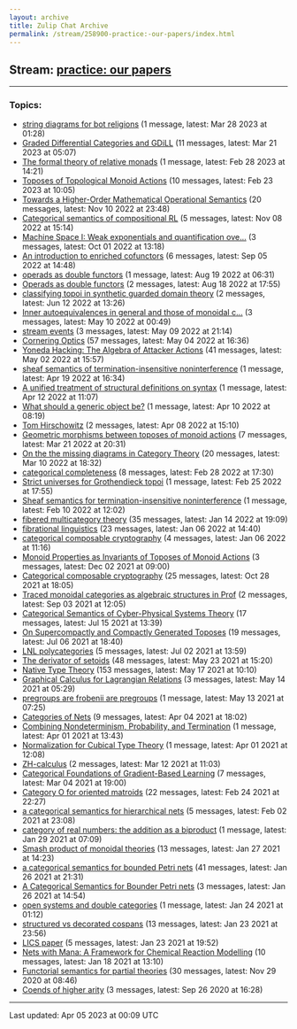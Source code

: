 ```yaml
---
layout: archive
title: Zulip Chat Archive
permalink: /stream/258900-practice:-our-papers/index.html
---
```


## Stream: [practice: our papers](https://mattecapu.github.io/ct-zulip-archive/stream/258900-practice:-our-papers/index.html)
---

### Topics:

* [string diagrams for bot religions](topic/topic_string.20diagrams.20for.20bot.20religions.html) (1 message, latest: Mar 28 2023 at 01:28)
* [Graded Differential Categories and GDiLL](topic/topic_Graded.20Differential.20Categories.20and.20GDiLL.html) (11 messages, latest: Mar 21 2023 at 05:07)
* [The formal theory of relative monads](topic/topic_The.20formal.20theory.20of.20relative.20monads.html) (1 message, latest: Feb 28 2023 at 14:21)
* [Toposes of Topological Monoid Actions](topic/topic_Toposes.20of.20Topological.20Monoid.20Actions.html) (10 messages, latest: Feb 23 2023 at 10:05)
* [Towards a Higher-Order Mathematical Operational Semantics](topic/topic_Towards.20a.20Higher-Order.20Mathematical.20Operational.20Semantics.html) (20 messages, latest: Nov 10 2022 at 23:48)
* [Categorical semantics of compositional RL](topic/topic_Categorical.20semantics.20of.20compositional.20RL.html) (5 messages, latest: Nov 08 2022 at 15:14)
* [Machine Space I: Weak exponentials and quantification ove...](topic/topic_Machine.20Space.20I.3A.20Weak.20exponentials.20and.20quantification.20ove.2E.2E.2E.html) (3 messages, latest: Oct 01 2022 at 13:18)
* [An introduction to enriched cofunctors](topic/topic_An.20introduction.20to.20enriched.20cofunctors.html) (6 messages, latest: Sep 05 2022 at 14:48)
* [operads as double functors](topic/topic_operads.20as.20double.20functors.html) (1 message, latest: Aug 19 2022 at 06:31)
* [Operads as double functors](topic/topic_Operads.20as.20double.20functors.html) (2 messages, latest: Aug 18 2022 at 17:55)
* [classifying topoi in synthetic guarded domain theory](topic/topic_classifying.20topoi.20in.20synthetic.20guarded.20domain.20theory.html) (2 messages, latest: Jun 12 2022 at 13:26)
* [Inner autoequivalences in general and those of monoidal c...](topic/topic_Inner.20autoequivalences.20in.20general.20and.20those.20of.20monoidal.20c.2E.2E.2E.html) (3 messages, latest: May 10 2022 at 00:49)
* [stream events](topic/topic_stream.20events.html) (3 messages, latest: May 09 2022 at 21:14)
* [Cornering Optics](topic/topic_Cornering.20Optics.html) (57 messages, latest: May 04 2022 at 16:36)
* [Yoneda Hacking: The Algebra of Attacker Actions](topic/topic_Yoneda.20Hacking.3A.20The.20Algebra.20of.20Attacker.20Actions.html) (41 messages, latest: May 02 2022 at 15:57)
* [sheaf semantics of termination-insensitive noninterference](topic/topic_sheaf.20semantics.20of.20termination-insensitive.20noninterference.html) (1 message, latest: Apr 19 2022 at 16:34)
* [A unified treatment of structural definitions on syntax](topic/topic_A.20unified.20treatment.20of.20structural.20definitions.20on.20syntax.html) (1 message, latest: Apr 12 2022 at 11:07)
* [What should a generic object be?](topic/topic_What.20should.20a.20generic.20object.20be.3F.html) (1 message, latest: Apr 10 2022 at 08:19)
* [Tom Hirschowitz](topic/topic_Tom.20Hirschowitz.html) (2 messages, latest: Apr 08 2022 at 15:10)
* [Geometric morphisms between toposes of monoid actions](topic/topic_Geometric.20morphisms.20between.20toposes.20of.20monoid.20actions.html) (7 messages, latest: Mar 21 2022 at 20:31)
* [On the the missing diagrams in Category Theory](topic/topic_On.20the.20the.20missing.20diagrams.20in.20Category.20Theory.html) (20 messages, latest: Mar 10 2022 at 18:32)
* [categorical completeness](topic/topic_categorical.20completeness.html) (8 messages, latest: Feb 28 2022 at 17:30)
* [Strict universes for Grothendieck topoi](topic/topic_Strict.20universes.20for.20Grothendieck.20topoi.html) (1 message, latest: Feb 25 2022 at 17:55)
* [Sheaf semantics for termination-insensitive noninterference](topic/topic_Sheaf.20semantics.20for.20termination-insensitive.20noninterference.html) (1 message, latest: Feb 10 2022 at 12:02)
* [fibered multicategory theory](topic/topic_fibered.20multicategory.20theory.html) (35 messages, latest: Jan 14 2022 at 19:09)
* [fibrational linguistics](topic/topic_fibrational.20linguistics.html) (23 messages, latest: Jan 06 2022 at 14:40)
* [categorical composable cryptography](topic/topic_categorical.20composable.20cryptography.html) (4 messages, latest: Jan 06 2022 at 11:16)
* [Monoid Properties as Invariants of Toposes of Monoid Actions](topic/topic_Monoid.20Properties.20as.20Invariants.20of.20Toposes.20of.20Monoid.20Actions.html) (3 messages, latest: Dec 02 2021 at 09:00)
* [Categorical composable cryptography](topic/topic_Categorical.20composable.20cryptography.html) (25 messages, latest: Oct 28 2021 at 18:05)
* [Traced monoidal categories as algebraic structures in Prof](topic/topic_Traced.20monoidal.20categories.20as.20algebraic.20structures.20in.20Prof.html) (2 messages, latest: Sep 03 2021 at 12:05)
* [Categorical Semantics of Cyber-Physical Systems Theory](topic/topic_Categorical.20Semantics.20of.20Cyber-Physical.20Systems.20Theory.html) (17 messages, latest: Jul 15 2021 at 13:39)
* [On Supercompactly and Compactly Generated Toposes](topic/topic_On.20Supercompactly.20and.20Compactly.20Generated.20Toposes.html) (19 messages, latest: Jul 06 2021 at 18:40)
* [LNL polycategories](topic/topic_LNL.20polycategories.html) (5 messages, latest: Jul 02 2021 at 13:59)
* [The derivator of setoids](topic/topic_The.20derivator.20of.20setoids.html) (48 messages, latest: May 23 2021 at 15:20)
* [Native Type Theory](topic/topic_Native.20Type.20Theory.html) (153 messages, latest: May 17 2021 at 10:10)
* [Graphical Calculus for Lagrangian Relations](topic/topic_Graphical.20Calculus.20for.20Lagrangian.20Relations.html) (3 messages, latest: May 14 2021 at 05:29)
* [pregroups are frobenii are pregroups](topic/topic_pregroups.20are.20frobenii.20are.20pregroups.html) (1 message, latest: May 13 2021 at 07:25)
* [Categories of Nets](topic/topic_Categories.20of.20Nets.html) (9 messages, latest: Apr 04 2021 at 18:02)
* [Combining Nondeterminism, Probability, and Termination](topic/topic_Combining.20Nondeterminism.2C.20Probability.2C.20and.20Termination.html) (1 message, latest: Apr 01 2021 at 13:43)
* [Normalization for Cubical Type Theory](topic/topic_Normalization.20for.20Cubical.20Type.20Theory.html) (1 message, latest: Apr 01 2021 at 12:08)
* [ZH-calculus](topic/topic_ZH-calculus.html) (2 messages, latest: Mar 12 2021 at 11:03)
* [Categorical Foundations of Gradient-Based Learning](topic/topic_Categorical.20Foundations.20of.20Gradient-Based.20Learning.html) (7 messages, latest: Mar 04 2021 at 19:00)
* [Category O for oriented matroids](topic/topic_Category.20O.20for.20oriented.20matroids.html) (22 messages, latest: Feb 24 2021 at 22:27)
* [a categorical semantics for hierarchical nets](topic/topic_a.20categorical.20semantics.20for.20hierarchical.20nets.html) (5 messages, latest: Feb 02 2021 at 23:08)
* [category of real numbers: the addition as a biproduct](topic/topic_category.20of.20real.20numbers.3A.20the.20addition.20as.20a.20biproduct.html) (1 message, latest: Jan 29 2021 at 07:09)
* [Smash product of monoidal theories](topic/topic_Smash.20product.20of.20monoidal.20theories.html) (13 messages, latest: Jan 27 2021 at 14:23)
* [a categorical semantics for bounded Petri nets](topic/topic_a.20categorical.20semantics.20for.20bounded.20Petri.20nets.html) (41 messages, latest: Jan 26 2021 at 21:31)
* [A Categorical Semantics for Bounder Petri nets](topic/topic_A.20Categorical.20Semantics.20for.20Bounder.20Petri.20nets.html) (3 messages, latest: Jan 26 2021 at 14:54)
* [open systems and double categories](topic/topic_open.20systems.20and.20double.20categories.html) (1 message, latest: Jan 24 2021 at 01:12)
* [structured vs decorated cospans](topic/topic_structured.20vs.20decorated.20cospans.html) (13 messages, latest: Jan 23 2021 at 23:56)
* [LICS paper](topic/topic_LICS.20paper.html) (5 messages, latest: Jan 23 2021 at 19:52)
* [Nets with Mana: A Framework for Chemical Reaction Modelling](topic/topic_Nets.20with.20Mana.3A.20A.20Framework.20for.20Chemical.20Reaction.20Modelling.html) (10 messages, latest: Jan 18 2021 at 13:10)
* [Functorial semantics for partial theories](topic/topic_Functorial.20semantics.20for.20partial.20theories.html) (30 messages, latest: Nov 29 2020 at 08:46)
* [Coends of higher arity](topic/topic_Coends.20of.20higher.20arity.html) (3 messages, latest: Sep 26 2020 at 16:28)

<hr><p>Last updated: Apr 05 2023 at 00:09 UTC</p>